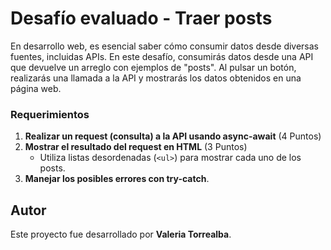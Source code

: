 # Desafío evaluado - Traer posts

En desarrollo web, es esencial saber cómo consumir datos desde diversas fuentes, incluidas APIs. En este desafío, consumirás datos desde una API que devuelve un arreglo con ejemplos de "posts". Al pulsar un botón, realizarás una llamada a la API y mostrarás los datos obtenidos en una página web.

### Requerimientos

1. **Realizar un request (consulta) a la API usando async-await** (4 Puntos)
2. **Mostrar el resultado del request en HTML** (3 Puntos)
   - Utiliza listas desordenadas (`<ul>`) para mostrar cada uno de los posts.
3. **Manejar los posibles errores con try-catch**.

## Autor

Este proyecto fue desarrollado por **Valeria Torrealba**.
